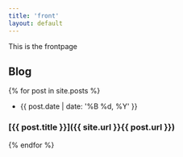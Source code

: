 ```yaml
---
title: 'front'
layout: default
---
```


This is the frontpage
## Blog

{% for post in site.posts %}
* <time datetime='{{ page.date | xmlschema }}'>{{ post.date | date: '%B %d, %Y' }}</time>
### [{{ post.title }}]({{ site.url }}{{ post.url }})
{% endfor %}
